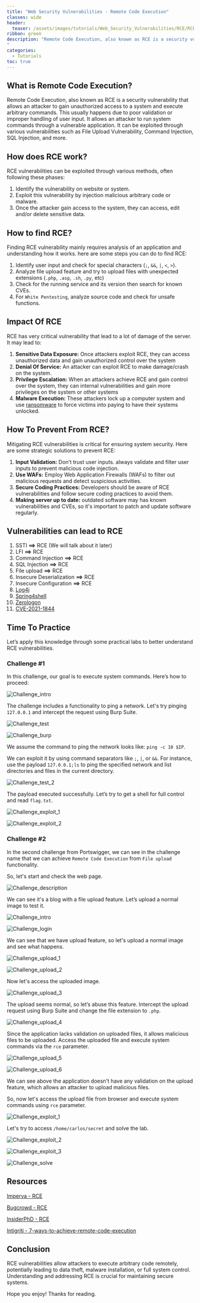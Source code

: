 ```yaml
---
title: "Web Security Vulnerabilities - Remote Code Execution"
classes: wide
header:
  teaser: /assets/images/tutorials/Web_Security_Vulnerabilities/RCE/RCE-Cover.png
ribbon: green
description: "Remote Code Execution, also known as RCE is a security vulnerability that allows an attacker to gain unauthorized access to a system and execute arbitrary commands. This usually happens due to poor validation or improper handling of user input. It allows an attacker to run system commands through a vulnerable application. It can be exploited through various vulnerabilities such as File Upload Vulnerability, Command Injection, SQL Injection, and more.
"
categories:
  - Tutorials
toc: true
---
```



<!-- ## Table of Contents
- [What is Remote Code Execution?](#what-is-remote-code-execution)
- [How does RCE work?](#how-does-rce-work)
- [How to find RCE?](#how-to-find-rce)
- [Impact of RCE](#impact-of-rce)
- [How to Prevent RCE?](#how-to-prevent-rce)
- [Vulnerabilities that Lead to RCE](#vulnerabilities-that-lead-to-rce)
- [Time to Practice](#time-to-practice)
  - [Challenge #1](#challenge-1)
  - [Challenge #2](#challenge-2)
- [Resources](#resources)
- [Conclusion](#conclusion) -->

## What is Remote Code Execution?

Remote Code Execution, also known as RCE is a security vulnerability that allows an attacker to gain unauthorized access to a system and execute arbitrary commands. This usually happens due to poor validation or improper handling of user input. It allows an attacker to run system commands through a vulnerable application. It can be exploited through various vulnerabilities such as File Upload Vulnerability, Command Injection, SQL Injection, and more.

## How does RCE work?

RCE vulnerabilities can be exploited through various methods, often following these phases:

1. Identify the vulnerability on website or system.
2. Exploit this vulnerability by injection malicious arbitrary code or malware.
3. Once the attacker gain access to the system, they can access, edit and/or delete sensitive data.

## How to find RCE?

Finding RCE vulnerability mainly requires analysis of an application and understanding how it works. here are some steps you can do to find RCE:

1.  Identify user input and check for special characters (`;`, `&&`, `|`, `<`, `>`).
2. Analyze file upload feature and try to upload files with unexpected extensions (`.php`, `.asp`, `.sh`, `.py`, etc)
3. Check for the running service and its version then search for known CVEs.
4. For `White Pentesting`, analyze source code and check for unsafe functions.

## Impact Of RCE

RCE has very critical vulnerability that lead to a lot of damage of the server. It may lead to:

1. **Sensitive Data Exposure:** Once attackers exploit RCE, they can access unauthorized data and gain unauthorized control over the system
2. **Denial Of Service:** An attacker can exploit RCE to make damage/crash on the system.
3. **Privilege Escalation:** When an attackers achieve RCE and gain control over the system, they can internal vulnerabilities and gain more privileges on the system or other systems
4. **Malware Execution:** These attackers lock up a computer system and use [ransomware](https://www.techtarget.com/searchsecurity/definition/ransomware) to force victims into paying to have their systems unlocked.

## How To Prevent From RCE?

Mitigating RCE vulnerabilities is critical for ensuring system security. Here are some strategic solutions to prevent RCE:

1. **Input Validation:** Don’t trust user inputs. always validate and filter user inputs to prevent malicious code injection.
2. **Use WAFs:** Employ Web Application Firewalls (WAFs) to filter out malicious requests and detect suspicious activities.
3. **Secure Coding Practices:** Developers should be aware of RCE vulnerabilities and follow secure coding practices to avoid them.
4. **Making server up to date:** outdated software may has known vulnerabilities and CVEs, so it's important to patch and update  software regularly. 

## Vulnerabilities can lead to RCE

1. SSTI **==>** RCE (We will talk about it later)
2. LFI **==>** RCE
3. Command Injection **==>** RCE
4. SQL Injection **==>** RCE
5. File upload **==>** RCE
6. Insecure Deserialization **==>** RCE
7. Insecure Configuration **==>** RCE
8. [Log4j](https://logging.apache.org/log4j/2.x/security.html)
9. [Spring4shell](https://securelist.com/spring4shell-cve-2022-22965/106239/)
10. [Zerologon](https://www.crowdstrike.com/blog/cve-2020-1472-zerologon-security-advisory/)
11. [CVE-2021-1844](https://nvd.nist.gov/vuln/detail/CVE-2021-1844)

## Time To Practice

Let’s apply this knowledge through some practical labs to better understand RCE vulnerabilities.

### Challenge #1

In this challenge, our goal is to execute system commands. Here’s how to proceed:

![Challenge_intro](/assets/images/tutorials/Web_Security_Vulnerabilities/RCE/Challenge_2/Challenge_intro.png)

The challenge includes a functionality to ping a network. Let's try pinging `127.0.0.1` and intercept the request using Burp Suite.

![Challenge_test](/assets/images/tutorials/Web_Security_Vulnerabilities/RCE/Challenge_2/Challenge_test.png)

![Challenge_burp](/assets/images/tutorials/Web_Security_Vulnerabilities/RCE/Challenge_2/Challenge_burp.png)

We assume the command to ping the network looks like: `ping -c 10 $IP`.

We can exploit it by using command separators like `;`, `|`, or `&&`. For instance, use the payload `127.0.0.1;ls` to ping the specified network and list directories and files in the current directory.

![Challenge_test_2](/assets/images/tutorials/Web_Security_Vulnerabilities/RCE/Challenge_2/Challenge_test_2.png)

The payload executed successfully. Let’s try to get a shell for full control and read `flag.txt`.

![Challenge_exploit_1](/assets/images/tutorials/Web_Security_Vulnerabilities/RCE/Challenge_2/Challenge_exploit_1.png)

![Challenge_exploit_2](/assets/images/tutorials/Web_Security_Vulnerabilities/RCE/Challenge_2/Challenge_exploit_2.png)

### Challenge #2

In the second challenge from Portswigger, we can see in the challenge name that we can achieve `Remote Code Execution` from `File upload` functionality.

So, let's start and check the web page.

![Challenge_description](/assets/images/tutorials/Web_Security_Vulnerabilities/RCE/Challenge_1/Challenge_description.png)

We can see it's a blog with a file upload feature. Let’s upload a normal image to test it.

![Challenge_intro](/assets/images/tutorials/Web_Security_Vulnerabilities/RCE/Challenge_1/Challenge_intro.png)

![Challenge_login](/assets/images/tutorials/Web_Security_Vulnerabilities/RCE/Challenge_1/Challenge_login.png)

We can see that we have upload feature, so let's upload a normal image and see what happens.



![Challenge_upload_1](/assets/images/tutorials/Web_Security_Vulnerabilities/RCE/Challenge_1/Challenge_upload_1.png)

![Challenge_upload_2](/assets/images/tutorials/Web_Security_Vulnerabilities/RCE/Challenge_1/Challenge_upload_2.png)

Now let's access the uploaded image.

![Challenge_upload_3](/assets/images/tutorials/Web_Security_Vulnerabilities/RCE/Challenge_1/Challenge_upload_3.png)

The upload seems normal, so let’s abuse this feature. Intercept the upload request using Burp Suite and change the file extension to `.php`.

![Challenge_upload_4](/assets/images/tutorials/Web_Security_Vulnerabilities/RCE/Challenge_1/Challenge_upload_4.png)

Since the application lacks validation on uploaded files, it allows malicious files to be uploaded. Access the uploaded file and execute system commands via the `rce` parameter.

![Challenge_upload_5](/assets/images/tutorials/Web_Security_Vulnerabilities/RCE/Challenge_1/Challenge_upload_5.png)

![Challenge_upload_6](/assets/images/tutorials/Web_Security_Vulnerabilities/RCE/Challenge_1/Challenge_upload_6.png)

We can see above the application doesn't have any validation on the upload feature, which allows an attacker to upload malicious files.

So, now let's access the upload file from browser and execute system commands using `rce` parameter. 

![Challenge_exploit_1](/assets/images/tutorials/Web_Security_Vulnerabilities/RCE/Challenge_1/Challenge_exploit_1.png)

Let's try to access `/home/carlos/secret` and solve the lab.

![Challenge_exploit_2](/assets/images/tutorials/Web_Security_Vulnerabilities/RCE/Challenge_1/Challenge_exploit_2.png)

![Challenge_exploit_3](/assets/images/tutorials/Web_Security_Vulnerabilities/RCE/Challenge_1/Challenge_exploit_3.png)

![Challenge_solve](/assets/images/tutorials/Web_Security_Vulnerabilities/RCE/Challenge_1/Challenge_solve.png)

## Resources

[Imperva - RCE](https://www.imperva.com/learn/application-security/remote-code-execution/)

[Bugcrowd - RCE](https://www.bugcrowd.com/glossary/remote-code-execution-rce/)

[InsiderPhD - RCE](https://www.youtube.com/watch?v=P_ZQKeXf-gM)

[Intigriti - 7-ways-to-achieve-remote-code-execution](https://www.intigriti.com/researchers/blog/hacking-tools/7-ways-to-achieve-remote-code-execution-rce)

## Conclusion

RCE vulnerabilities allow attackers to execute arbitrary code remotely, potentially leading to data theft, malware installation, or full system control. Understanding and addressing RCE is crucial for maintaining secure systems.

Hope you enjoy! Thanks for reading.
